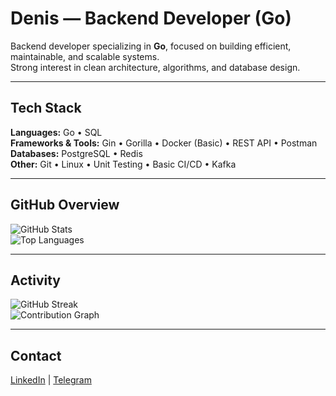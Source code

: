 # Denis — Backend Developer (Go)

Backend developer specializing in **Go**, focused on building efficient, maintainable, and scalable systems.  
Strong interest in clean architecture, algorithms, and database design.

---

## Tech Stack
**Languages:** Go • SQL  
**Frameworks & Tools:** Gin • Gorilla • Docker (Basic) • REST API • Postman  
**Databases:** PostgreSQL • Redis  
**Other:** Git • Linux • Unit Testing • Basic CI/CD • Kafka  

---

## GitHub Overview
![GitHub Stats](https://github-readme-stats.vercel.app/api?username=mrevds&show_icons=true&theme=default&hide_border=true&count_private=true)  
![Top Languages](https://github-readme-stats.vercel.app/api/top-langs/?username=mrevds&layout=compact&hide_border=true)  

---

## Activity
![GitHub Streak](https://streak-stats.demolab.com?user=mrevds&theme=default&hide_border=true)  
![Contribution Graph](https://github-readme-activity-graph.vercel.app/graph?username=mrevds&hide_border=true&theme=github-light)

---

## Contact
[LinkedIn](https://www.linkedin.com/in/mrevds/) | [Telegram](https://t.me/mrevds)
